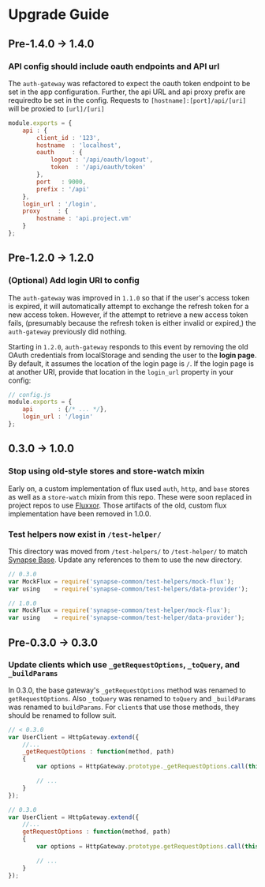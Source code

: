 Upgrade Guide
=============

Pre-1.4.0 -> 1.4.0
------------------
### API config should include oauth endpoints and API url

The `auth-gateway` was refactored to expect the oauth token endpoint to be set in the app configuration. Further, the api URL and api proxy prefix are requiredto be set in the config. Requests to `[hostname]:[port]/api/[uri]` will be proxied to `[url]/[uri]`

```JavaScript
module.exports = {
    api : {
        client_id : '123',
        hostname  : 'localhost',
        oauth     : {
            logout : '/api/oauth/logout',
            token  : '/api/oauth/token'
        },
        port   : 9000,
        prefix : '/api'
    },
    login_url : '/login',
    proxy     : {
        hostname : 'api.project.vm'
    }
};
```

Pre-1.2.0 -> 1.2.0
------------------

### (Optional) Add login URI to config

The `auth-gateway` was improved in `1.1.0` so that if the user's access token is expired, it will automatically attempt to exchange the refresh token for a new access token. However, if the attempt to retrieve a new access token fails, (presumably because the refresh token is either invalid or expired,) the `auth-gateway` previously did nothing.

Starting in `1.2.0`, `auth-gateway` responds to this event by removing the old OAuth credentials from localStorage and sending the user to the **login page**. By default, it assumes the location of the login page is `/`. If the login page is at another URI, provide that location in the `login_url` property in your config:

```JavaScript
// config.js
module.exports = {
    api       : {/* ... */},
    login_url : '/login'
};
```

0.3.0 -> 1.0.0
------------------

### Stop using old-style stores and store-watch mixin

Early on, a custom implementation of flux used `auth`, `http`, and `base` stores as well as a `store-watch` mixin from this repo. These were soon replaced in project repos to use [Fluxxor](https://github.com/BinaryMuse/fluxxor). Those artifacts of the old, custom flux implementation have been removed in 1.0.0.

### Test helpers now exist in `/test-helper/`

This directory was moved from `/test-helpers/` to `/test-helper/` to match [Synapse Base](https://github.com/synapsestudios/synapse-base). Update any references to them to use the new directory.

```js
// 0.3.0
var MockFlux = require('synapse-common/test-helpers/mock-flux');
var using    = require('synapse-common/test-helpers/data-provider');

// 1.0.0
var MockFlux = require('synapse-common/test-helper/mock-flux');
var using    = require('synapse-common/test-helper/data-provider');
```

Pre-0.3.0 -> 0.3.0
------------------

### Update clients which use `_getRequestOptions`, `_toQuery`, and `_buildParams`

In 0.3.0, the base gateway's `_getRequestOptions` method was renamed to `getRequestOptions`. Also `_toQuery` was renamed to `toQuery` and `_buildParams` was renamed to `buildParams`. For `client`s that use those methods, they should be renamed to follow suit.

```js
// < 0.3.0
var UserClient = HttpGateway.extend({
    //...
    _getRequestOptions : function(method, path)
    {
        var options = HttpGateway.prototype._getRequestOptions.call(this, method, path);

        // ...
    }
});

// 0.3.0
var UserClient = HttpGateway.extend({
    //...
    getRequestOptions : function(method, path)
    {
        var options = HttpGateway.prototype.getRequestOptions.call(this, method, path);

        // ...
    }
});
```
